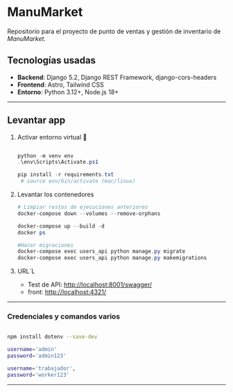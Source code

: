 # ManuMarket

Repositorio para el proyecto de punto de ventas y gestión de inventario de *ManuMarket*.

## Tecnologías usadas

- **Backend**: Django 5.2, Django REST Framework, django-cors-headers
- **Frontend**: Astro, Tailwind CSS
- **Entorno**: Python 3.12+, Node.js 18+

---

## Levantar app

1. Activar entorno virtual 👻  

    ```powershell

    python -m venv env
    .\env\Scripts\Activate.ps1

    pip install -r requirements.txt
     # source env/bin/activate (mac/linux)

    ```

2. Levantar los contenedores

   ```powershell
   # Limpiar restos de ejecuciones anteriores
   docker-compose down --volumes --remove-orphans

   docker-compose up --build -d
   docker ps

   #Hacer migraciones
   docker-compose exec users_api python manage.py migrate
   docker-compose exec users_api python manage.py makemigrations
   ```

3. URL´L

   - Test de API: <http://localhost:8001/swagger/>
   - front: <http://localhost:4321/>

---

### Credenciales y comandos varios

  ```bash

  npm install dotenv --save-dev

  username='admin'
  password='admin123'

  username='trabajador',
  password='worker123'

  ```

---
